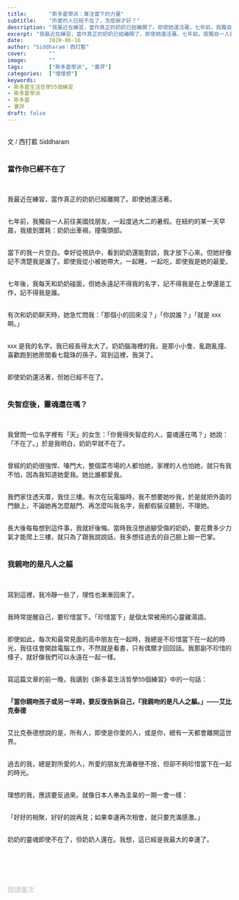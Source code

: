 ```yaml
---
title:       "斯多葛學派：專注當下的力量"
subtitle:    "所愛的人已經不在了，怎麼辦才好？"
description: "我最近在練習，當作真正的奶奶已經離開了。即使她還活著。七年前，我獨自一人前往美國找朋友，一起度過大二的暑假。在紐約的某一天早晨，我接到噩耗：奶奶出車禍，撞傷頭部..."
excerpt: "我最近在練習，當作真正的奶奶已經離開了。即使她還活著。七年前，我獨自一人前往美國找朋友，一起度過大二的暑假。在紐約的某一天早晨，我接到噩耗：奶奶出車禍，撞傷頭部..."
date:        2020-06-16
author: "Siddharam｜西打藍"
cover:       ""
image:       ""
tags:        ["斯多葛學派", "書評"]
categories:  ["慢慢想"]
keywords:
- 斯多葛生活哲學55個練習
- 斯多葛學派
- 斯多葛
- 書評
draft: false
---
```


<article style="font-family: 'Noto Sans TC', '微軟正黑體', sans-serif; font-weight: 300;">

<br>文 / 西打藍 Siddharam<br><br>

<h3 class="article-h1-color">當作你已經不在了</h3><br>

我最近在練習，當作真正的奶奶已經離開了。即使她還活著。<br><br>

七年前，我獨自一人前往美國找朋友，一起度過大二的暑假。在紐約的某一天早晨，我接到噩耗：奶奶出車禍，撞傷頭部。<br><br>

當下的我一片空白。幸好從視訊中，看到奶奶還能對談，我才放下心來。但她好像記不清楚我是誰了。即使我從小被她帶大，一起睡，一起吃，即使我是她的最愛。<br><br>

七年後，我每天和奶奶碰面，但她永遠記不得我的名字，記不得我是在上學還是工作，記不得我是誰。<br><br>

有次和奶奶聊天時，她急忙問我：「那個小的回來沒？」「你說誰？」「就是 xxx 啊。」<br><br>

xxx 是我的名字。我已經長得太大了。奶奶腦海裡的我，是那小小隻、亂跑亂撞、喜歡跑到她房間看七龍珠的孫子。寫到這裡，我哭了。<br><br>

即使奶奶還活著，但她已經不在了。<br><br>

<h3 class="article-h1-color">失智症後，靈魂還在嗎？</h3><br>

我曾問一位名字裡有「天」的女生：「你覺得失智症的人，靈魂還在嗎？」她說：「不在了。」於是我明白，奶奶早就不在了。<br><br>

曾經的奶奶很強悍、嗓門大，整個菜市場的人都怕她，家裡的人也怕她，就只有我不怕，因為我知道她愛我。她比誰都愛我。<br><br>

我們家住透天厝，我住三樓。有次在玩電腦時，我不想要她吵我，於是就把外面的門鎖上，不論她再怎麼敲門、再怎麼叫我名字，我都假裝沒聽到，不理她。<br><br>

長大後每每想到這件事，我就好後悔。當時我沒想過腳受傷的奶奶，要花費多少力氣才能爬上三樓，就只為了跟我說說話，我多想往過去的自己臉上搧一巴掌。<br><br>

<h3 class="article-h1-color">我親吻的是凡人之軀</h3><br>

寫到這裡，我冷靜一些了，理性也漸漸回來了。<br><br>

我時常提醒自己，要珍惜當下。「珍惜當下」是個太常被用的心靈雞湯語。<br><br>

即使如此，每次和最常見面的高中朋友在一起時，我總是不珍惜當下在一起的時光，我往往會開啟電腦工作，不然就是看書，只有偶爾才回回話。我那副不珍惜的樣子，就好像我們可以永遠在一起一樣。<br><br>

寫這篇文章的前一晚，我讀到《斯多葛生活哲學55個練習》中的一句話：<br><br>

<b>「當你親吻孩子或另一半時，要反復告訴自己，『我親吻的是凡人之軀。」——艾比克泰德</b><br><br>

艾比克泰德想說的是，所有人，即使是你愛的人，或是你，總有一天都會離開這世界。<br><br>

過去的我，總是對所愛的人，所愛的朋友充滿眷戀不捨，但卻不夠珍惜當下在一起的時光。<br><br>

理想的我，應該要反過來。就像日本人奉為圭臬的一期一會一樣：<br><br>

「好好的相聚，好好的說再見；如果幸運再次相會，就只要充滿感激。」<br><br>

奶奶的靈魂即使不在了，但奶奶人還在。我想，這已經是我最大的幸運了。<br><br>



<br><br><br>

</article>

<div style="color: #bfbfbf; font-size: 15px;" id="busuanzi_container_page_pv">
  閱讀量<span id="busuanzi_value_page_pv"></span>次
</div>

<script src="../../js/post.js"></script>




